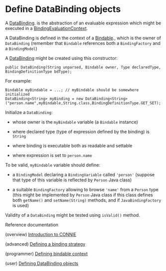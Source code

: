 # Define DataBinding objects

  A [DataBinding](/connie/javadoc/connie/connie-core/org/openflexo/connie/DataBinding.html). is the abstraction of an evaluable
  expression which might be executed in a [BindingEvaluationContext](/connie/javadoc/connie/connie-core/org/openflexo/connie/BindingEvaluationContext.html).
  
  A DataBinding is defined in the context of a [Bindable](/connie/javadoc/connie/connie-core/org/openflexo/connie/Bindable.html)., which is the owner of ```DataBinding``` 
  (remember that ```Bindable``` references both a ```BindingFactory``` and a ```BindingModel```)
  
  A [DataBinding](/connie/javadoc/connie/connie-core/org/openflexo/connie/DataBinding.html) might be created using this constructor:
  
```
public DataBinding(String unparsed, Bindable owner, Type declaredType, BindingDefinitionType bdType);
```  

  For example:
  
```
Bindable myBindable = ...; // myBindable should be somewhere initialized
DataBinding<String> myBinding = new DataBinding<String>("person.name",myBindable,String.class,BindingDefinitionType.GET_SET);
```  
  
  Initialize a ```DataBinding```:
  
  * whose owner is the ```myBindable``` variable (a ```Bindable``` instance)
  
  * where declared type (type of expression defined by the binding) is ```String```
  
  * where binding is executable both as readable and settable
  
  * where expression is set to ```person.name```
  
 To be valid, ```myBindable``` variable should define:
  
  * a ```BindingModel``` declaring a ```BindingVariable``` called ```'person'``` (suppose that type of this variable is reflected by ```Person``` Java class)
  
  * a suitable ```BindingFactory``` allowing to browse ```'name'``` from a ```Person``` type (this might be implemented by ```Person``` Java class if this class defines both ```getName()``` and ```setName(String)``` methods, and if ```JavaBindingFactory``` is used)

 Validity of a ```DataBinding``` might be tested using ```isValid()``` method.

Reference documentation

  (overview) [Introduction to CONNIE](index.md)
  
  (advanced) [Defining a binding strategy](DefineBindingStrategy.md)

  (programmer) [Defining bindable context](DefineBindableContext.md)

  (user) [Defining DataBinding objects](DefineDataBinding.md)
